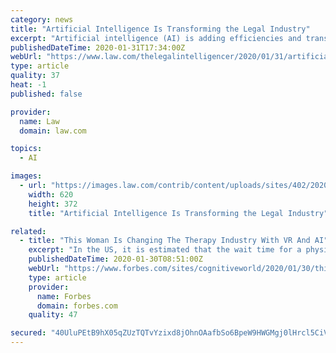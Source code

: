 ```yaml
---
category: news
title: "Artificial Intelligence Is Transforming the Legal Industry"
excerpt: "Artificial intelligence (AI) is adding efficiencies and transforming businesses everywhere, and legal practices are no exception. General counsels who are hiring lawyers need to understand that this technology is available now, so they can make sure their lawyers are leveraging the latest technology tools. AI can increase speed, increase ..."
publishedDateTime: 2020-01-31T17:34:00Z
webUrl: "https://www.law.com/thelegalintelligencer/2020/01/31/artificial-intelligence-is-transforming-the-legal-industry/"
type: article
quality: 37
heat: -1
published: false

provider:
  name: Law
  domain: law.com

topics:
  - AI

images:
  - url: "https://images.law.com/contrib/content/uploads/sites/402/2020/01/Christian-Farmakis-Article-202001231818.jpg"
    width: 620
    height: 372
    title: "Artificial Intelligence Is Transforming the Legal Industry"

related:
  - title: "This Woman Is Changing The Therapy Industry With VR And AI"
    excerpt: "In the US, it is estimated that the wait time for a physical therapy appointment is close to 30 days. When you finally arrive at the appointment, you will often see patients queued up to visit with a handful of physical therapists."
    publishedDateTime: 2020-01-30T08:51:00Z
    webUrl: "https://www.forbes.com/sites/cognitiveworld/2020/01/30/this-woman-is-changing-the-therapy-industry-with-vr-and-ai/"
    type: article
    provider:
      name: Forbes
      domain: forbes.com
    quality: 47

secured: "40UluPEtB9hX05qZUzTQTvYzixd8jOhnOAafbSo6BpeW9HWGMgj0lHrcl5CiVlC5ZTgdchKTdobc+HAeee06QDC0unbZqiwkXwUeHU8BREZ0fO9/qpMna1Wd5fJzEEl5BkSSPb0NLPgLErIEVtn/lE9nMoGXgX3aQsYH5dEHVmuIY8Foa6bq6nEMa8ZodGRm5m1Bi8pQbO2ffoA0DrVyNoT36ya/JwicUkLbNMe5TPZkhQAQxwkkQR0IdCwS22yZ8ZszqlEf7KlYXiD6wMvACFKzfnmg8mcefX+B31oZWaPUcTA2Z5qZmTJ2EV3QnXZQTiEdEPZpRN2ZlFJE+m/nyXEcen6xevtcswZRQwn1giJle/lszNhQOMiUyX5fgVPUrRPlC3i0s38IF+roX/QZ1cSI5wXGlDNv/b8qPqm+9dmEoW3j+h08EDSpGG6MxDIQ82OZBFHMjlgDoyYqXZXmFBjxvVni9E+nfRhvjvxl/mI=;vOaP+3kASC7mHSYKEi0iEQ=="
---
```


